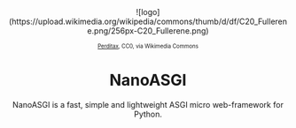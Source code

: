 <center>
![logo](https://upload.wikimedia.org/wikipedia/commons/thumb/d/df/C20_Fullerene.png/256px-C20_Fullerene.png)

<sup><sub>[Perditax](https://commons.wikimedia.org/wiki/File:C20_Fullerene.png), CC0, via Wikimedia Commons</sub></sup>

# NanoASGI

NanoASGI is a fast, simple and lightweight ASGI micro web-framework for Python.
</center>
